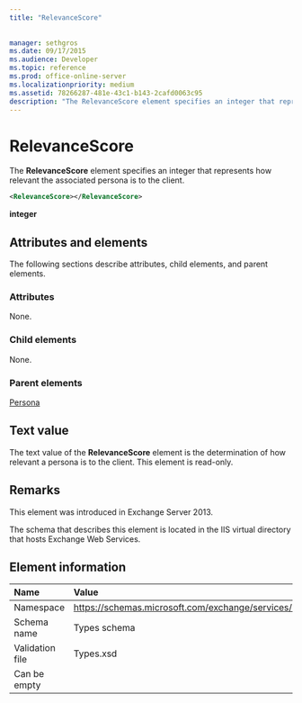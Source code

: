 ```yaml
---
title: "RelevanceScore"
 
 
manager: sethgros
ms.date: 09/17/2015
ms.audience: Developer
ms.topic: reference
ms.prod: office-online-server
ms.localizationpriority: medium
ms.assetid: 78266287-481e-43c1-b143-2cafd0063c95
description: "The RelevanceScore element specifies an integer that represents how relevant the associated persona is to the client."
---
```


# RelevanceScore

The **RelevanceScore** element specifies an integer that represents how relevant the associated persona is to the client. 
  
```XML
<RelevanceScore></RelevanceScore>
```

 **integer**
## Attributes and elements

The following sections describe attributes, child elements, and parent elements.
  
### Attributes

None.
  
### Child elements

None.
  
### Parent elements

[Persona](persona.md)
  
## Text value

The text value of the **RelevanceScore** element is the determination of how relevant a persona is to the client. This element is read-only. 
  
## Remarks

This element was introduced in Exchange Server 2013.
  
The schema that describes this element is located in the IIS virtual directory that hosts Exchange Web Services.
  
## Element information

|**Name**|**Value**|
|:-----|:-----|
|Namespace  <br/> |https://schemas.microsoft.com/exchange/services/2006/types  <br/> |
|Schema name  <br/> |Types schema  <br/> |
|Validation file  <br/> |Types.xsd  <br/> |
|Can be empty  <br/> ||
   

